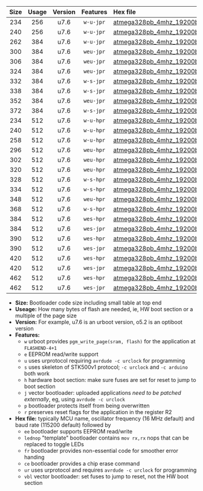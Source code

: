 |Size|Usage|Version|Features|Hex file|
|:-:|:-:|:-:|:-:|:--|
|234|256|u7.6|`w-u-jpr`|[atmega328pb_4mhz_19200bps_ur_vbl.hex](https://raw.githubusercontent.com/stefanrueger/urboot/main//atmega328pb_4mhz_19200bps_ur_vbl.hex)|
|240|256|u7.6|`w-u-jpr`|[atmega328pb_4mhz_19200bps_lednop_ur_vbl.hex](https://raw.githubusercontent.com/stefanrueger/urboot/main//atmega328pb_4mhz_19200bps_lednop_ur_vbl.hex)|
|262|384|u7.6|`w-u-jpr`|[atmega328pb_4mhz_19200bps_lednop_fr_ur_vbl.hex](https://raw.githubusercontent.com/stefanrueger/urboot/main//atmega328pb_4mhz_19200bps_lednop_fr_ur_vbl.hex)|
|300|384|u7.6|`weu-jpr`|[atmega328pb_4mhz_19200bps_ee_ur_vbl.hex](https://raw.githubusercontent.com/stefanrueger/urboot/main//atmega328pb_4mhz_19200bps_ee_ur_vbl.hex)|
|306|384|u7.6|`weu-jpr`|[atmega328pb_4mhz_19200bps_ee_lednop_ur_vbl.hex](https://raw.githubusercontent.com/stefanrueger/urboot/main//atmega328pb_4mhz_19200bps_ee_lednop_ur_vbl.hex)|
|324|384|u7.6|`weu-jpr`|[atmega328pb_4mhz_19200bps_ee_lednop_fr_ur_vbl.hex](https://raw.githubusercontent.com/stefanrueger/urboot/main//atmega328pb_4mhz_19200bps_ee_lednop_fr_ur_vbl.hex)|
|332|384|u7.6|`w-s-jpr`|[atmega328pb_4mhz_19200bps_vbl.hex](https://raw.githubusercontent.com/stefanrueger/urboot/main//atmega328pb_4mhz_19200bps_vbl.hex)|
|338|384|u7.6|`w-s-jpr`|[atmega328pb_4mhz_19200bps_lednop_vbl.hex](https://raw.githubusercontent.com/stefanrueger/urboot/main//atmega328pb_4mhz_19200bps_lednop_vbl.hex)|
|352|384|u7.6|`weu-jpr`|[atmega328pb_4mhz_19200bps_ee_lednop_fr_ce_ur_vbl.hex](https://raw.githubusercontent.com/stefanrueger/urboot/main//atmega328pb_4mhz_19200bps_ee_lednop_fr_ce_ur_vbl.hex)|
|372|384|u7.6|`w-s-jpr`|[atmega328pb_4mhz_19200bps_lednop_fr_vbl.hex](https://raw.githubusercontent.com/stefanrueger/urboot/main//atmega328pb_4mhz_19200bps_lednop_fr_vbl.hex)|
|234|512|u7.6|`w-u-hpr`|[atmega328pb_4mhz_19200bps_ur.hex](https://raw.githubusercontent.com/stefanrueger/urboot/main//atmega328pb_4mhz_19200bps_ur.hex)|
|240|512|u7.6|`w-u-hpr`|[atmega328pb_4mhz_19200bps_lednop_ur.hex](https://raw.githubusercontent.com/stefanrueger/urboot/main//atmega328pb_4mhz_19200bps_lednop_ur.hex)|
|258|512|u7.6|`w-u-hpr`|[atmega328pb_4mhz_19200bps_lednop_fr_ur.hex](https://raw.githubusercontent.com/stefanrueger/urboot/main//atmega328pb_4mhz_19200bps_lednop_fr_ur.hex)|
|296|512|u7.6|`weu-hpr`|[atmega328pb_4mhz_19200bps_ee_ur.hex](https://raw.githubusercontent.com/stefanrueger/urboot/main//atmega328pb_4mhz_19200bps_ee_ur.hex)|
|302|512|u7.6|`weu-hpr`|[atmega328pb_4mhz_19200bps_ee_lednop_ur.hex](https://raw.githubusercontent.com/stefanrueger/urboot/main//atmega328pb_4mhz_19200bps_ee_lednop_ur.hex)|
|320|512|u7.6|`weu-hpr`|[atmega328pb_4mhz_19200bps_ee_lednop_fr_ur.hex](https://raw.githubusercontent.com/stefanrueger/urboot/main//atmega328pb_4mhz_19200bps_ee_lednop_fr_ur.hex)|
|328|512|u7.6|`w-s-hpr`|[atmega328pb_4mhz_19200bps.hex](https://raw.githubusercontent.com/stefanrueger/urboot/main//atmega328pb_4mhz_19200bps.hex)|
|334|512|u7.6|`w-s-hpr`|[atmega328pb_4mhz_19200bps_lednop.hex](https://raw.githubusercontent.com/stefanrueger/urboot/main//atmega328pb_4mhz_19200bps_lednop.hex)|
|348|512|u7.6|`weu-hpr`|[atmega328pb_4mhz_19200bps_ee_lednop_fr_ce_ur.hex](https://raw.githubusercontent.com/stefanrueger/urboot/main//atmega328pb_4mhz_19200bps_ee_lednop_fr_ce_ur.hex)|
|368|512|u7.6|`w-s-hpr`|[atmega328pb_4mhz_19200bps_lednop_fr.hex](https://raw.githubusercontent.com/stefanrueger/urboot/main//atmega328pb_4mhz_19200bps_lednop_fr.hex)|
|384|512|u7.6|`wes-hpr`|[atmega328pb_4mhz_19200bps_ee.hex](https://raw.githubusercontent.com/stefanrueger/urboot/main//atmega328pb_4mhz_19200bps_ee.hex)|
|384|512|u7.6|`wes-jpr`|[atmega328pb_4mhz_19200bps_ee_vbl.hex](https://raw.githubusercontent.com/stefanrueger/urboot/main//atmega328pb_4mhz_19200bps_ee_vbl.hex)|
|390|512|u7.6|`wes-hpr`|[atmega328pb_4mhz_19200bps_ee_lednop.hex](https://raw.githubusercontent.com/stefanrueger/urboot/main//atmega328pb_4mhz_19200bps_ee_lednop.hex)|
|390|512|u7.6|`wes-jpr`|[atmega328pb_4mhz_19200bps_ee_lednop_vbl.hex](https://raw.githubusercontent.com/stefanrueger/urboot/main//atmega328pb_4mhz_19200bps_ee_lednop_vbl.hex)|
|420|512|u7.6|`wes-hpr`|[atmega328pb_4mhz_19200bps_ee_lednop_fr.hex](https://raw.githubusercontent.com/stefanrueger/urboot/main//atmega328pb_4mhz_19200bps_ee_lednop_fr.hex)|
|420|512|u7.6|`wes-jpr`|[atmega328pb_4mhz_19200bps_ee_lednop_fr_vbl.hex](https://raw.githubusercontent.com/stefanrueger/urboot/main//atmega328pb_4mhz_19200bps_ee_lednop_fr_vbl.hex)|
|462|512|u7.6|`wes-hpr`|[atmega328pb_4mhz_19200bps_ee_lednop_fr_ce.hex](https://raw.githubusercontent.com/stefanrueger/urboot/main//atmega328pb_4mhz_19200bps_ee_lednop_fr_ce.hex)|
|462|512|u7.6|`wes-jpr`|[atmega328pb_4mhz_19200bps_ee_lednop_fr_ce_vbl.hex](https://raw.githubusercontent.com/stefanrueger/urboot/main//atmega328pb_4mhz_19200bps_ee_lednop_fr_ce_vbl.hex)|

- **Size:** Bootloader code size including small table at top end
- **Useage:** How many bytes of flash are needed, ie, HW boot section or a multiple of the page size
- **Version:** For example, u7.6 is an urboot version, o5.2 is an optiboot version
- **Features:**
  + `w` urboot provides `pgm_write_page(sram, flash)` for the application at `FLASHEND-4+1`
  + `e` EEPROM read/write support
  + `u` uses urprotocol requiring `avrdude -c urclock` for programming
  + `s` uses skeleton of STK500v1 protocol; `-c urclock` and `-c arduino` both work
  + `h` hardware boot section: make sure fuses are set for reset to jump to boot section
  + `j` vector bootloader: uploaded applications *need to be patched externally*, eg, using `avrdude -c urclock`
  + `p` bootloader protects itself from being overwritten
  + `r` preserves reset flags for the application in the register R2
- **Hex file:** typically MCU name, oscillator frequency (16 MHz default) and baud rate (115200 default) followed by
  + `ee` bootloader supports EEPROM read/write
  + `lednop` "template" bootloader contains `mov rx,rx` nops that can be replaced to toggle LEDs
  + `fr` bootloader provides non-essential code for smoother error handing
  + `ce` bootloader provides a chip erase command
  + `ur` uses urprotocol and requires `avrdude -c urclock` for programming
  + `vbl` vector bootloader: set fuses to jump to reset, not the HW boot section
